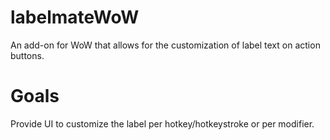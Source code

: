 # labelmateWoW
An add-on for WoW that allows for the customization of label text on action buttons.

# Goals

Provide UI to customize the label per hotkey/hotkeystroke or per modifier.
